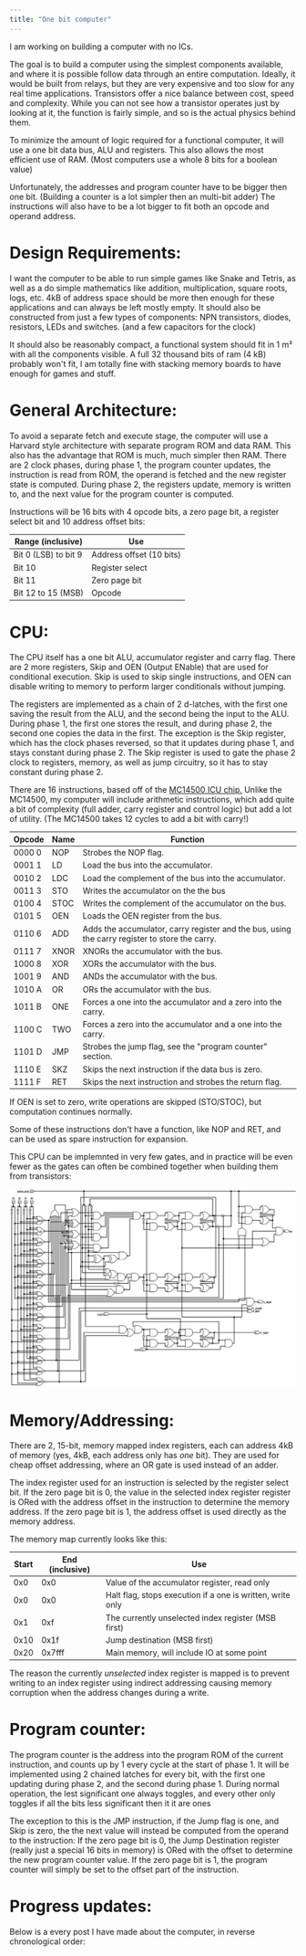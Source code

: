 ```yaml
---
title: "One bit computer"
---
```


I am working on building a computer with no ICs.

The goal is to build a computer using the simplest components available, and where it is possible follow data through an entire computation.
Ideally, it would be built from relays, but they are very expensive and too slow for any real time applications.
Transistors offer a nice balance between cost, speed and complexity. 
While you can not see how a transistor operates just by looking at it, the function is fairly simple, and so is the actual physics behind them.

To minimize the amount of logic required for a functional computer, it will use a one bit data bus, ALU and registers. 
This also allows the most efficient use of RAM. (Most computers use a whole 8 bits for a boolean value)

Unfortunately, the addresses and program counter have to be bigger then one bit. (Building a counter is a lot simpler then an multi-bit adder)
The instructions will also have to be a lot bigger to fit both an opcode and operand address.

# Design Requirements:

I want the computer to be able to run simple games like Snake and Tetris, as well as a do simple mathematics like addition, multiplication, square roots, logs, etc.
4kB of address space should be more then enough for these applications and can always be left mostly empty.
It should also be constructed from just a few types of components: NPN transistors, diodes, resistors, LEDs and switches. (and a few capacitors for the clock)

It should also be reasonably compact, a functional system should fit in 1 m² with all the components visible.
A full 32 thousand bits of ram (4 kB) probably won't fit, I am totally fine with stacking memory boards to have enough for games and stuff.

<!--
- Supports conditonal branching, booliean arithmatic and addition.
- At least 8000ish 8 bit additions per second.
- At least 1KB of address space, with indirect addressing support
- Minimal and modular, a functional system should be able to fit in 1 m^2 with all components visable, but I also want it to be easly expandable.
- Indicator lights along the datapath, on registers and between sections of logic.
- Should support single stepping.
- Fully discrete component construction, including RAM. (Program memory may be a flash chip for longer programs)
-->

# General Architecture:

To avoid a separate fetch and execute stage, the computer will use a Harvard style architecture with separate program ROM and data RAM.
This also has the advantage that ROM is much, much simpler then RAM.
There are 2 clock phases, during phase 1, the program counter updates, the instruction is read from ROM, the operand is fetched and the new register state is computed.
During phase 2, the registers update, memory is written to, and the next value for the program counter is computed.

Instructions will be 16 bits with 4 opcode bits, a zero page bit, a register select bit and 10 address offset bits:

|Range (inclusive)|Use|
|-|-|
|Bit 0 (LSB) to bit 9|Address offset (10 bits)|
|Bit 10|Register select|
|Bit 11|Zero page bit|
|Bit 12 to 15 (MSB)|Opcode|

# CPU:

The CPU itself has a one bit ALU, accumulator register and carry flag.
There are 2 more registers, Skip and OEN (Output ENable) that are used for conditional execution.
Skip is used to skip single instructions, and OEN can disable writing to memory to perform larger conditionals without jumping.

The registers are implemented as a chain of 2 d-latches, with the first one saving the result from the ALU, and the second being the input to the ALU.
During phase 1, the first one stores the result, and during phase 2, the second one copies the data in the first.
The exception is the Skip register, which has the clock phases reversed, so that it updates during phase 1, and stays constant during phase 2.
The Skip register is used to gate the phase 2 clock to registers, memory, as well as jump circuitry, so it has to stay constant during phase 2.

There are 16 instructions, based off of the [MC14500 ICU chip.](http://www.bitsavers.org/components/motorola/14500/MC14500B_Industrial_Control_Unit_Handbook_1977.pdf)
Unlike the MC14500, my computer will include arithmetic instructions, which add quite a bit of complexity (full adder, carry register and control logic) but add a lot of utility. (The MC14500 takes 12 cycles to add a bit with carry!)

|Opcode|Name|Function|
|------|----|--------|
|0000 0|NOP |Strobes the NOP flag.|
|0001 1|LD  |Load the bus into the accumulator.|
|0010 2|LDC |Load the complement of the bus into the accumulator.|
|0011 3|STO |Writes the accumulator on the the bus|.
|0100 4|STOC|Writes the complement of the accumulator on the bus.|
|0101 5|OEN |Loads the OEN register from the bus.|
|0110 6|ADD |Adds the accumulator, carry register and the bus, using the carry register to store the carry.|
|0111 7|XNOR|XNORs the accumulator with the bus.|
|1000 8|XOR |XORs the accumulator with the bus.|
|1001 9|AND |ANDs the accumulator with the bus.|
|1010 A|OR  |ORs the accumulator with the bus.|
|1011 B|ONE |Forces a one into the accumulator and a zero into the carry.|
|1100 C|TWO |Forces a zero into the accumulator and a one into the carry.|
|1101 D|JMP |Strobes the jump flag, see the "program counter" section.|
|1110 E|SKZ |Skips the next instruction if the data bus is zero.|
|1111 F|RET |Skips the next instruction and strobes the return flag.|

If OEN is set to zero, write operations are skipped (STO/STOC), but computation continues normally.

Some of these instructions don't have a function, like NOP and RET, and can be used as spare instruction for expansion.

This CPU can be implemnted in very few gates, and in practice will be even fewer as the gates can often be combined together when building them from transistors:

![The whole CPU in logic gates.](gates.svg)

# Memory/Addressing:

There are 2, 15-bit, memory mapped index registers, each can address 4kB of memory (yes, 4kB, each address only has *one* bit).
They are used for cheap offset addressing, where an OR gate is used instead of an adder. 

The index register used for an instruction is selected by the register select bit.
If the zero page bit is 0, the value in the selected index register register is ORed with the address offset in the instruction to determine the memory address.
If the zero page bit is 1, the address offset is used directly as the memory address.

The memory map currently looks like this:

|Start|End (inclusive)|Use|
|-|-|-|
|0x0|0x0|Value of the accumulator register, read only|
|0x0|0x0|Halt flag, stops execution if a one is written, write only|
|0x1|0xf|The currently unselected index register (MSB first)|
|0x10|0x1f|Jump destination (MSB first)|
|0x20|0x7fff|Main memory, will include IO at some point|

The reason the currently *unselected* index register is mapped is to prevent writing to an index register using indirect addressing causing memory corruption when the address changes during a write.

# Program counter:

The program counter is the address into the program ROM of the current instruction, and counts up by 1 every cycle at the start of phase 1.
It will be implemented using 2 chained latches for every bit, with the first one updating during phase 2, and the second during phase 1.
During normal operation, the lest significant one always toggles, and every other only toggles if all the bits less significant then it it are ones

The exception to this is the JMP instruction, if the Jump flag is one, and Skip is zero, the the next value will instead be computed from the operand to the instruction:
If the zero page bit is 0, the Jump Destination register (really just a special 16 bits in memory) is ORed with the offset to determine the new program counter value.
If the zero page bit is 1, the program counter will simply be set to the offset part of the instruction.

# Progress updates:

Below is a every post I have made about the computer, in reverse chronological order:
